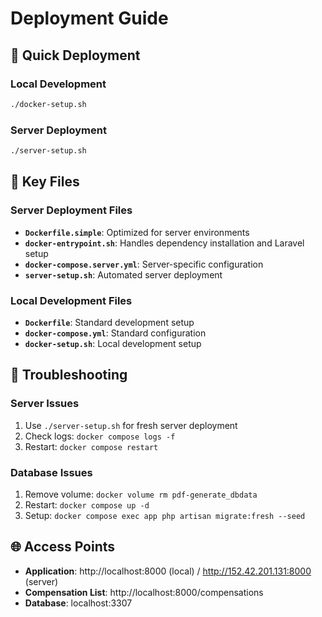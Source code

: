 # Deployment Guide

## 🚀 Quick Deployment

### Local Development
```bash
./docker-setup.sh
```

### Server Deployment
```bash
./server-setup.sh
```

## 📁 Key Files

### Server Deployment Files
- **`Dockerfile.simple`**: Optimized for server environments
- **`docker-entrypoint.sh`**: Handles dependency installation and Laravel setup
- **`docker-compose.server.yml`**: Server-specific configuration
- **`server-setup.sh`**: Automated server deployment

### Local Development Files
- **`Dockerfile`**: Standard development setup
- **`docker-compose.yml`**: Standard configuration
- **`docker-setup.sh`**: Local development setup

## 🔧 Troubleshooting

### Server Issues
1. Use `./server-setup.sh` for fresh server deployment
2. Check logs: `docker compose logs -f`
3. Restart: `docker compose restart`

### Database Issues
1. Remove volume: `docker volume rm pdf-generate_dbdata`
2. Restart: `docker compose up -d`
3. Setup: `docker compose exec app php artisan migrate:fresh --seed`

## 🌐 Access Points
- **Application**: http://localhost:8000 (local) / http://152.42.201.131:8000 (server)
- **Compensation List**: http://localhost:8000/compensations
- **Database**: localhost:3307 